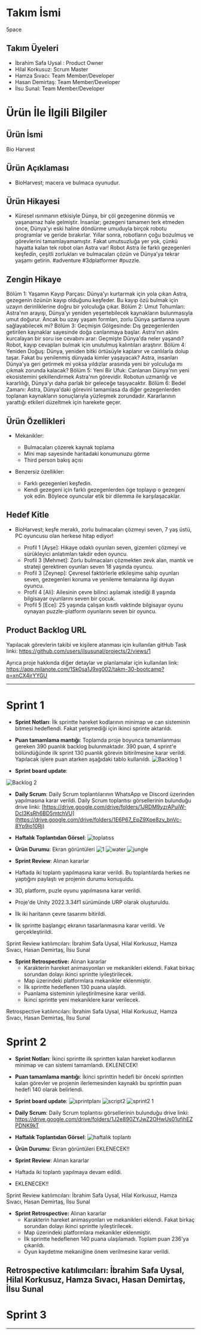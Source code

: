 # **Takım İsmi**

5pace

## Takım Üyeleri

- İbrahim Safa Uysal : Product Owner
- Hilal Korkusuz: Scrum Master
- Hamza Sıvacı: Team Member/Developer
- Hasan Demirtaş: Team Member/Developer
- İlsu Sunal: Team Member/Developer

# Ürün İle İlgili Bilgiler

## Ürün İsmi

Bio Harvest

## Ürün Açıklaması
- BioHarvest; macera ve bulmaca oyunudur.

## Ürün Hikayesi
- Küresel ısınmanın etkisiyle Dünya, bir çöl gezegenine dönmüş ve yaşanamaz hale gelmiştir. İnsanlar; gezegeni tamamen terk etmeden önce, Dünya'yı eski haline döndürme umuduyla birçok robotu programlar ve geride bırakırlar. Yıllar sonra, robotların çoğu bozulmuş ve görevlerini tamamlayamamıştır. Fakat umutsuzluğa yer yok, çünkü hayatta kalan tek robot olan Astra var!
Robot Astra ile farklı gezegenleri keşfedin, çeşitli zorlukları ve bulmacaları çözün ve Dünya’ya tekrar yaşamı getirin. #adventure #3dplatformer #puzzle.

## Zengin Hikaye
Bölüm 1: Yaşamın Kayıp Parçası: Dünya'yı kurtarmak için yola çıkan Astra, gezegenin özünün kayıp olduğunu keşfeder. Bu kayıp özü bulmak için uzayın derinliklerine doğru bir yolculuğa çıkar.
Bölüm 2: Umut Tohumları: Astra'nın arayışı, Dünya'yı yeniden yeşertebilecek kaynakların bulunmasıyla umut doğurur. Ancak bu uzay yaşam formları, zorlu Dünya şartlarına uyum sağlayabilecek mi?
Bölüm 3: Geçmişin Gölgesinde: Dış gezegenlerden getirilen kaynaklar sayesinde doğa canlanmaya başlar. Astra'nın aklını kurcalayan bir soru ise cevabını arar: Geçmişte Dünya'da neler yaşandı? Robot, kayıp cevapları bulmak için unutulmuş kalıntıları araştırır.
Bölüm 4: Yeniden Doğuş: Dünya, yeniden bitki örtüsüyle kaplanır ve canlılarla dolup taşar. Fakat bu yenilenmiş dünyada kimler yaşayacak? Astra, insanları Dünya'ya geri getirmek mi yoksa yıldızlar arasında yeni bir yolculuğa mı çıkmak zorunda kalacak?
Bölüm 5: Yeni Bir Ufuk: Canlanan Dünya'nın yeni ekosistemini şekillendirmek Astra'nın görevidir. Robotun uzmanlığı ve kararlılığı, Dünya'yı daha parlak bir geleceğe taşıyacaktır.
Bölüm 6: Bedel Zamanı: Astra, Dünya'daki görevini tamamlasa da diğer gezegenlerden toplanan kaynakların sonuçlarıyla yüzleşmek zorundadır. Kararlarının yarattığı etkileri düzeltmek için harekete geçer.

## Ürün Özellikleri

- Mekanikler:
  -	Bulmacaları çözerek kaynak toplama
  -	Mini map sayesinde haritadaki konumunuzu görme
  -	Third person bakış açısı
  
- Benzersiz özellikler:
  -	Farklı gezegenleri keşfedin.
  -	Kendi gezegeni için farklı gezegenlerden öge toplayıp o gezegeni yok edin. Böylece oyuncular etik bir dilemma ile karşılaşacaklar.

## Hedef Kitle
- BioHarvest; keşfe meraklı, zorlu bulmacaları çözmeyi seven, 7 yaş üstü, PC oyuncusu olan herkese hitap ediyor!

  - Profil 1 [Ayşe]: Hikaye odaklı oyunları seven, gizemleri çözmeyi ve sürükleyici anlatımları takdir eden oyuncu.
  - Profil 3 [Mehmet]: Zorlu bulmacaları çözmekten zevk alan, mantık ve strateji gerektiren oyunları seven 18 yaşında oyuncu.
  - Profil 3 [Zeynep]: Çevresel faktörlerle etkileşime sahip oyunları seven, gezegenleri koruma ve yenileme temalarına ilgi duyan oyuncu.
  - Profil 4 [Ali]: Ailesinin çevre bilinci aşılamak istediği 8 yaşında bilgisayar oyunlarını seven bir çocuk.
  - Profil 5 [Ece]: 25 yaşında çalışan kısıtlı vaktinde bilgisayar oyunu oynayan puzzle-platform oyunlarını seven bir oyuncu.

## Product Backlog URL

Yapılacak görevlerin takibi ve kişilere atanması için kullanılan gitHub Task linki:
https://github.com/users/ilsusunal/projects/2/views/1

Ayrıca proje hakkında diğer detaylar ve planlamalar için kullanılan link:
https://app.milanote.com/1Sk0sa1J9xg002/takm-30-bootcamp?p=xnCX4jrYYGU

---

# Sprint 1

- **Sprint Notları**: İlk sprintte hareket kodlarının minimap ve can sisteminin bitmesi hedeflendi. Fakat yetişmediği için ikinci sprinte aktarıldı.

- **Puan tamamlama mantığı**: Toplamda proje boyunca tamamlanması gereken 390 puanlık backlog bulunmaktadır. 390 puan, 4 sprint'e bölündüğünde ilk sprint 130 puanlık görevin bitirilmesine karar verildi. Yapılacak işlere puan atarken aşağıdaki tablo kullanıldı.
![Backlog 1](https://cdn.discordapp.com/attachments/1251258360012210197/1255575155329994762/InitialPointtoHourEstimate.jpg?ex=668a273c&is=6688d5bc&hm=85ec6a103f8e8bcc711d9af870b1a5c444c017506d8cf59479491882d2aad5e7&)

- **Sprint board update**:

![Backlog 2](https://cdn.discordapp.com/attachments/1251258360012210197/1259186646113321083/image.png?ex=668ac472&is=668972f2&hm=0e61ef1e48440c4c4fe2a1f25711f93eea4689a7e8ce598d51593e78d8f33257&)

- **Daily Scrum**: Daily Scrum toplantılarının WhatsApp ve Discord üzerinden yapılmasına karar verildi. Daily Scrum toplantısı görsellerinin bulunduğu drive linki:
[https://drive.google.com/drive/folders/1JRDM9yzrAPuiW-DcI3KsRh6BD5mtchVU](https://drive.google.com/drive/folders/1E6P67_EpZ9Xpe8zy_bnVc-8Yp9io10Rj)

- **Haftalık Toplantıdan Görsel**:
![toplatıss](https://github.com/ilsusunal/U30-BioHarvest-2/assets/78484440/e2d74699-99fc-498d-ad19-55ec856a957a)

- **Ürün Durumu**: Ekran görüntüleri
![1](https://github.com/ilsusunal/ilsusunal/assets/148697098/220082af-7eed-4491-a2ef-8c47c8876832)
![water](https://github.com/ilsusunal/ilsusunal/assets/148697098/6c38aea4-27b8-4ea3-bfb6-a617841b5ed6)
![jungle](https://github.com/ilsusunal/ilsusunal/assets/148697098/d99fd26e-68c5-42a0-9dfc-adb992a197cb)

- **Sprint Review**: Alınan kararlar
- Haftada iki toplantı yapılmasına karar verildi. Bu toplantılarda herkes ne yaptığını paylaştı ve projenin durumu konuşuldu.
- 3D, platform, puzle oyunu yapılmasına karar verildi.
- Proje'de Unity  2022.3.34f1 sürümünde URP olarak oluşturuldu.
- İlk iki haritanın çevre tasarımı bitirildi.
- İlk sprintte başlangıç ekranın tasarlanmasına karar verildi. Ve gerçekleştirildi.

Sprint Review katılımcıları: İbrahim Safa Uysal, Hilal Korkusuz, Hamza Sıvacı, Hasan Demirtaş, İlsu Sunal

- **Sprint Retrospective:** Alınan kararlar
  - Karakterin hareket animasyonları ve mekanikleri eklendi. Fakat birkaç sorundan dolayı ikinci sprintte iyileştirilecek.
  - Map üzerindeki platformlara mekanikler eklenmiştir.
  - İlk sprintte hedeflenen 130 puana ulaşıldı.
  - Puanlama sisteminin iyileştirilmesine karar verildi.
  - İkinci sprintte yeni mekaniklere karar verilecek.

Retrospective katılımcıları: İbrahim Safa Uysal, Hilal Korkusuz, Hamza Sıvacı, Hasan Demirtaş, İlsu Sunal

# Sprint 2
- **Sprint Notları**: İkinci sprintte ilk sprintten kalan hareket kodlarının minimap ve can sistemi tamamlandı. EKLENECEK!

- **Puan tamamlama mantığı**: İkinci sprinttin hedefi bir önceki sprintten kalan görevler ve projenin ilerlemesinden kaynaklı bu sprinttin puan hedefi 140 olarak belirlendi.

- **Sprint board update**:
![sprintplanı](https://github.com/user-attachments/assets/35d19d5a-90f0-440c-8a09-644b9d468000)
![script2](https://github.com/user-attachments/assets/5fd73cff-1f5c-48b3-a14d-8d64387c3ba5)
![sprint2 1](https://github.com/user-attachments/assets/c46d7cdf-c733-4da3-ba3b-6786833ef03d)

- **Daily Scrum**: Daily Scrum toplantısı görsellerinin bulunduğu drive linki:
https://drive.google.com/drive/folders/1J2e890ZYJwZ2OHwUs01ufihEZPDNK9kT

- **Haftalık Toplantıdan Görsel**:
![haftalık toplantı ](https://github.com/user-attachments/assets/3cdcd470-d921-4749-8119-4f145d61b00c)

- **Ürün Durumu**: Ekran görüntüleri
EKLENECEK!!

- **Sprint Review**: Alınan kararlar
- Haftada iki toplantı yapılmaya devam edildi.
- EKLENECEK!!

Sprint Review katılımcıları: İbrahim Safa Uysal, Hilal Korkusuz, Hamza Sıvacı, Hasan Demirtaş, İlsu Sunal

- **Sprint Retrospective:** Alınan kararlar
  - Karakterin hareket animasyonları ve mekanikleri eklendi. Fakat birkaç sorundan dolayı ikinci sprintte iyileştirilecek.
  - Map üzerindeki platformlara mekanikler eklenmiştir.
  - İlk sprintte hedeflenen 140 puana ulaşılamadı. Toplam puan 236'ya çıkarıldı.
  - Oyun kaydetme mekaniğine önem verilmesine karar verildi.

Retrospective katılımcıları: İbrahim Safa Uysal, Hilal Korkusuz, Hamza Sıvacı, Hasan Demirtaş, İlsu Sunal
---

# Sprint 3

---
